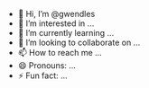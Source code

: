 - 👋 Hi, I’m @gwendles
- 👀 I’m interested in ...
- 🌱 I’m currently learning ...
- 💞️ I’m looking to collaborate on ...
- 📫 How to reach me ...
- 😄 Pronouns: ...
- ⚡ Fun fact: ...

<!---
gwendles/gwendles is a ✨ special ✨ repository because its `README.md` (this file) appears on your GitHub profile.
You can click the Preview link to take a look at your changes.
--->
